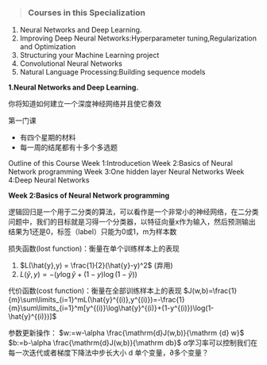 >### Courses in this Specialization

1. Neural Networks and Deep Learning.
2. Improving Deep Neural Networks:Hyperparameter tuning,Regularization and Optimization
3. Structuring your Machine Learning project
4. Convolutional Neural Networks
5. Natural Language Processing:Building sequence models


**1.Neural Networks and Deep Learning.**

你将知道如何建立一个深度神经网络并且使它奏效

第一门课
* 有四个星期的材料
* 每一周的结尾都有十多个多选题

Outline of this Course
Week 1:Introducetion
Week 2:Basics of Neural Network programming
Week 3:One hidden layer Neural Networks
Week 4:Deep Neural Networks

**Week 2:Basics of Neural Network programming**

逻辑回归是一个用于二分类的算法，可以看作是一个非常小的神经网络，在二分类问题中，我们的目标就是习得一个分类器，以特征向量x作为输入，然后预测输出结果为1还是0，标签（label）只能为0或1，m为样本数

损失函数(lost function)：衡量在单个训练样本上的表现
1.  $L(\hat{y},y) = \frac{1}{2}(\hat{y}-y)^2$ (弃用)
2. $L(\hat{y},y) =-(y \log\hat{y}+(1-y)\log(1-\hat{y}))$

代价函数(cost function)：衡量在全部训练样本上的表现
$J(w,b)=\frac{1}{m}\sum\limits_{i=1}^mL(\hat{y}^{(i)},y^{(i)})=-\frac{1}{m}\sum\limits_{i=1}^m[y^{(i)}\log\hat{y}^{(i)}+(1-y^{(i)})\log(1-\hat{y}^{(i)})]$

参数更新操作：
$w:=w-\alpha \frac{\mathrm{d}J(w,b)}{\mathrm {d} w}$
$b:=b-\alpha \frac{\mathrm{d}J(w,b)}{\mathrm db}$
$\alpha$学习率可以控制我们在每一次迭代或者梯度下降法中步长大小
$\mathrm d$ 单个变量，$\partial$多个变量？
